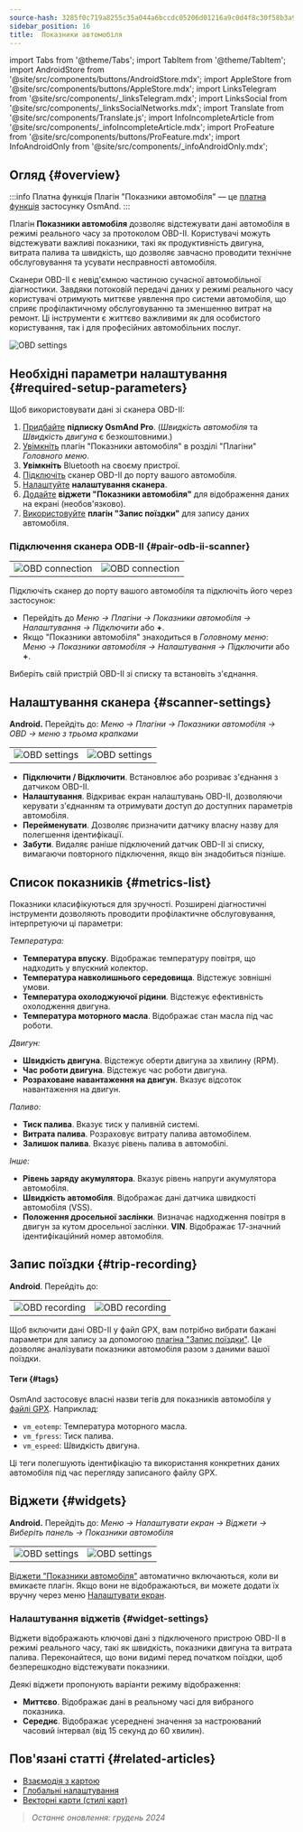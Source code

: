 ```yaml
---
source-hash: 3285f0c719a8255c35a044a6bccdc05206d01216a9c0d4f8c30f58b3a9122f36
sidebar_position: 16
title:  Показники автомобіля
---
```

import Tabs from '@theme/Tabs';
import TabItem from '@theme/TabItem';
import AndroidStore from '@site/src/components/buttons/AndroidStore.mdx';
import AppleStore from '@site/src/components/buttons/AppleStore.mdx';
import LinksTelegram from '@site/src/components/_linksTelegram.mdx';
import LinksSocial from '@site/src/components/_linksSocialNetworks.mdx';
import Translate from '@site/src/components/Translate.js';
import InfoIncompleteArticle from '@site/src/components/_infoIncompleteArticle.mdx';
import ProFeature from '@site/src/components/buttons/ProFeature.mdx';
import InfoAndroidOnly from '@site/src/components/_infoAndroidOnly.mdx';


<InfoIncompleteArticle/>

<InfoAndroidOnly/>

## Огляд {#overview}

:::info Платна функція
Плагін "Показники автомобіля" — це [платна функція](../purchases/index.md) застосунку OsmAnd.
:::

Плагін **Показники автомобіля** дозволяє відстежувати дані автомобіля в режимі реального часу за протоколом OBD-II. Користувачі можуть відстежувати важливі показники, такі як продуктивність двигуна, витрата палива та швидкість, що дозволяє завчасно проводити технічне обслуговування та усувати несправності автомобіля.

Сканери OBD-II є невід'ємною частиною сучасної автомобільної діагностики. Завдяки потоковій передачі даних у режимі реального часу користувачі отримують миттєве уявлення про системи автомобіля, що сприяє профілактичному обслуговуванню та зменшенню витрат на ремонт. Ці інструменти є життєво важливими як для особистого користування, так і для професійних автомобільних послуг.

<Tabs groupId="operating-systems" queryString="operating-systems">

<TabItem value="android" label="Android">

![OBD settings](@site/static/img/plugins/obd/obd_overview_2.png)

</TabItem>

</Tabs>


## Необхідні параметри налаштування {#required-setup-parameters}

Щоб використовувати дані зі сканера OBD-II:

1. [Придбайте](../purchases/) **підписку OsmAnd Pro**. (*Швидкість автомобіля* та *Швидкість двигуна* є безкоштовними.)
2. [Увімкніть](../plugins/index.md#enable--disable) плагін "Показники автомобіля" в розділі "Плагіни" *Головного меню*.
3. **Увімкніть** Bluetooth на своєму пристрої.
4. [Підключіть](#pair-odb-ii-scanner) сканер OBD-II до порту вашого автомобіля.
5. [Налаштуйте](#scanner-settings) **налаштування сканера**.
6. [Додайте](#widgets) **віджети "Показники автомобіля"** для відображення даних на екрані (необов'язково).
7. [Використовуйте](#trip-recording) **плагін "Запис поїздки"** для запису даних автомобіля.


### Підключення сканера ODB-II {#pair-odb-ii-scanner}

|  |  |
|--|--|
|![OBD connection](@site/static/img/plugins/obd/obd_connect.png)|![OBD connection](@site/static/img/plugins/obd/obd_connect_2.png)|

Підключіть сканер до порту вашого автомобіля та підключіть його через застосунок:

- Перейдіть до *Меню → Плагіни → Показники автомобіля → Налаштування → Підключити* або **+**.
- Якщо "Показники автомобіля" знаходиться в *Головному меню*: *Меню → Показники автомобіля → Налаштування → Підключити* або **+**.

Виберіть свій пристрій OBD-II зі списку та встановіть з'єднання.


## Налаштування сканера {#scanner-settings}

**Android.** Перейдіть до: *Меню → Плагіни → Показники автомобіля → OBD → меню з трьома крапками*

|  |  |
|--|--|
|![OBD settings](@site/static/img/plugins/obd/obd_settings.png)|![OBD settings](@site/static/img/plugins/obd/obd_settings_1.png)|

- **Підключити / Відключити**. Встановлює або розриває з'єднання з датчиком OBD-II.
- **Налаштування**. Відкриває екран налаштувань OBD-II, дозволяючи керувати з'єднанням та отримувати доступ до доступних параметрів автомобіля.
- **Перейменувати**. Дозволяє призначити датчику власну назву для полегшення ідентифікації.
- **Забути**. Видаляє раніше підключений датчик OBD-II зі списку, вимагаючи повторного підключення, якщо він знадобиться пізніше.


## Список показників {#metrics-list}

Показники класифікуються для зручності. Розширені діагностичні інструменти дозволяють проводити профілактичне обслуговування, інтерпретуючи ці параметри:

*Температура:*

- **Температура впуску**. Відображає температуру повітря, що надходить у впускний колектор.
- **Температура навколишнього середовища**. Відстежує зовнішні умови.
- **Температура охолоджуючої рідини**. Відстежує ефективність охолодження двигуна.
- **Температура моторного масла**. Відображає стан масла під час роботи.

*Двигун:*

- **Швидкість двигуна**. Відстежує оберти двигуна за хвилину (RPM).
- **Час роботи двигуна**. Відстежує час роботи двигуна.
- **Розраховане навантаження на двигун**. Вказує відсоток навантаження на двигун.

*Паливо:*

- **Тиск палива**. Вказує тиск у паливній системі.
- **Витрата палива**. Розраховує витрату палива автомобілем.
- **Залишок палива**. Вказує рівень палива в автомобілі.

*Інше:*

- **Рівень заряду акумулятора**. Вказує рівень напруги акумулятора автомобіля.
- **Швидкість автомобіля**. Відображає дані датчика швидкості автомобіля (VSS).
- **Положення дросельної заслінки**. Визначає надходження повітря в двигун за кутом дросельної заслінки.
  **VIN**. Відображає 17-значний ідентифікаційний номер автомобіля.


## Запис поїздки {#trip-recording}

**Android**. Перейдіть до: *<Translate android="true" ids="shared_string_menu,plugins_menu_group,record_plugin_name,shared_string_settings,data_settings,record_obd_data"/>*

| | |
|--|--|
|![OBD recording](@site/static/img/plugins/obd/obd_recording.png)| ![OBD recording](@site/static/img/plugins/obd/obd_recording_1.png)|

Щоб включити дані OBD-II у файл GPX, вам потрібно вибрати бажані параметри для запису за допомогою [плагіна "Запис поїздки"](../plugins/trip-recording.md#recording-settings). Це дозволяє аналізувати показники автомобіля разом з даними вашої поїздки.

#### Теги {#tags}

OsmAnd застосовує власні назви тегів для показників автомобіля у [файлі GPX](../plugins/trip-recording.md#recorded-gpx-file). Наприклад:

- `vm_eotemp`: Температура моторного масла.
- `vm_fpress`: Тиск палива.
- `vm_espeed`: Швидкість двигуна.

Ці теги полегшують ідентифікацію та використання конкретних даних автомобіля під час перегляду записаного файлу GPX.


## Віджети {#widgets}

**Android.** Перейдіть до: *Меню → Налаштувати екран → Віджети → Виберіть панель → Показники автомобіля*

| | |
|--|--|
|![OBD settings](@site/static/img/plugins/obd/obd_widget_1.png)| ![OBD settings](@site/static/img/plugins/obd/obd_widget.png)|

[Віджети "Показники автомобіля"](../widgets/info-widgets.md#vehicle-metrics-widgets) автоматично включаються, коли ви вмикаєте плагін. Якщо вони не відображаються, ви можете додати їх вручну через меню [Налаштувати екран](../widgets/configure-screen.md).

### Налаштування віджетів {#widget-settings}

Віджети відображають ключові дані з підключеного пристрою OBD-II в режимі реального часу, такі як швидкість, показники двигуна та витрата палива. Переконайтеся, що вони видимі перед початком поїздки, щоб безперешкодно відстежувати показники.

Деякі віджети пропонують варіанти режиму відображення:

- **Миттєво**. Відображає дані в реальному часі для вибраного показника.
- **Середнє**. Відображає усереднені значення за настроюваний часовий інтервал (від 15 секунд до 60 хвилин).


## Пов'язані статті {#related-articles}

- [Взаємодія з картою](../../user/map/interact-with-map.md)
- [Глобальні налаштування](../../user/personal/global-settings.md)
- [Векторні карти (стилі карт)](../../user/map/vector-maps.md)

> *Останнє оновлення: грудень 2024*